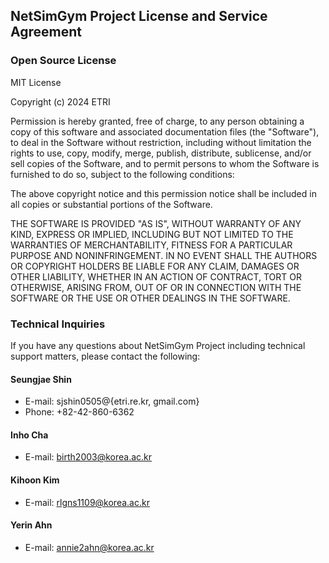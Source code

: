## NetSimGym Project License and Service Agreement

### Open Source License
MIT License

Copyright (c) 2024 ETRI

Permission is hereby granted, free of charge, to any person obtaining a copy of this software and associated documentation files (the "Software"), to deal in the Software without restriction, including without limitation the rights to use, copy, modify, merge, publish, distribute, sublicense, and/or sell copies of the Software, and to permit persons to whom the Software is furnished to do so, subject to the following conditions:

The above copyright notice and this permission notice shall be included in all copies or substantial portions of the Software.

THE SOFTWARE IS PROVIDED "AS IS", WITHOUT WARRANTY OF ANY KIND, EXPRESS OR IMPLIED, INCLUDING BUT NOT LIMITED TO THE WARRANTIES OF MERCHANTABILITY, FITNESS FOR A PARTICULAR PURPOSE AND NONINFRINGEMENT. IN NO EVENT SHALL THE AUTHORS OR COPYRIGHT HOLDERS BE LIABLE FOR ANY CLAIM, DAMAGES OR OTHER LIABILITY, WHETHER IN AN ACTION OF CONTRACT, TORT OR OTHERWISE, ARISING FROM, OUT OF OR IN CONNECTION WITH THE SOFTWARE OR THE USE OR OTHER DEALINGS IN THE SOFTWARE.

### Technical Inquiries
If you have any questions about NetSimGym Project including technical support matters, please contact the following:

#### Seungjae Shin
* E-mail: sjshin0505@{etri.re.kr, gmail.com}
* Phone: +82-42-860-6362

#### Inho Cha
* E-mail: birth2003@korea.ac.kr

#### Kihoon Kim
* E-mail: rlgns1109@korea.ac.kr

#### Yerin Ahn
* E-mail: annie2ahn@korea.ac.kr